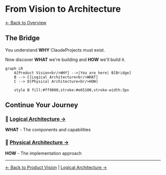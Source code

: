 # From Vision to Architecture

[← Back to Overview](./README.md)

## The Bridge

You understand **WHY** ClaudeProjects must exist.

Now discover **WHAT** we're building and **HOW** we'll build it.

```mermaid
graph LR
    A[Product Vision<br/>WHY] -->|You are here| B[Bridge]
    B --> C[Logical Architecture<br/>WHAT]
    C --> D[Physical Architecture<br/>HOW]
    
    style B fill:#ff9800,stroke:#e65100,stroke-width:3px
```

## Continue Your Journey

### 📐 [Logical Architecture →](../02-logical-architecture/README.md)
**WHAT** - The components and capabilities

### 🔧 [Physical Architecture →](../03-physical-architecture/README.md)
**HOW** - The implementation approach

---

[← Back to Product Vision](./README.md) | [Logical Architecture →](../02-logical-architecture/README.md)